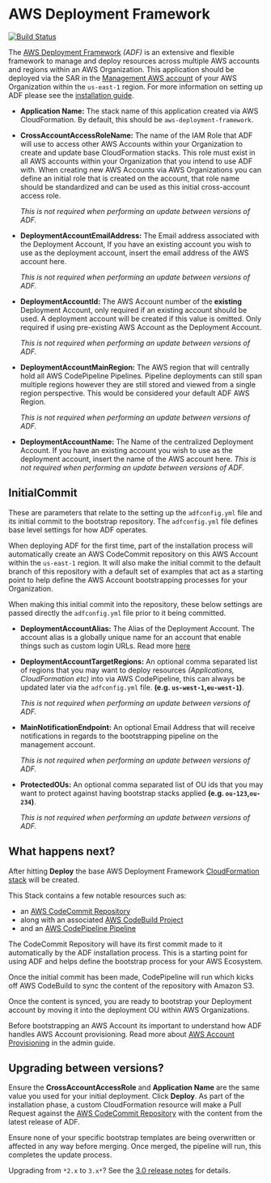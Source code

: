 # AWS Deployment Framework

[![Build Status](https://github.com/awslabs/aws-deployment-framework/workflows/ADF%20CI/badge.svg?branch=master)](https://github.com/awslabs/aws-deployment-framework/actions?query=workflow%3AADF%20CI+branch%3Amaster)

The [AWS Deployment Framework](https://github.com/awslabs/aws-deployment-framework)
*(ADF)* is an extensive and flexible framework to manage and deploy resources
across multiple AWS accounts and regions within an AWS Organization. This
application should be deployed via the SAR in the [Management AWS
account](admin-guide.md#management-account) of your AWS Organization within the
`us-east-1` region. For more information on setting up ADF please see the
[installation
guide](https://github.com/awslabs/aws-deployment-framework/tree/master/docs/installation-guide.md).

- **Application Name:** The stack name of this application created via AWS
  CloudFormation. By default, this should be `aws-deployment-framework`.

- **CrossAccountAccessRoleName:** The name of the IAM Role that ADF will use to
  access other AWS Accounts within your Organization to create and update base
  CloudFormation stacks. This role must exist in all AWS accounts within your
  Organization that you intend to use ADF with. When creating new AWS Accounts
  via AWS Organizations you can define an initial role that is created on the
  account, that role name should be standardized and can be used as this initial
  cross-account access role.

  *This is not required when performing an update between versions of ADF.*

- **DeploymentAccountEmailAddress:** The Email address associated with the
  Deployment Account, If you have an existing account you wish to use as the
  deployment account, insert the email address of the AWS account here.

  *This is not required when performing an update between versions of ADF.*

- **DeploymentAccountId:** The AWS Account number of the **existing** Deployment
  Account, only required if an existing account should be used. A deployment
  account will be created if this value is omitted. Only required if using
  pre-existing AWS Account as the Deployment Account.

  *This is not required when performing an update between versions of ADF.*

- **DeploymentAccountMainRegion:** The AWS region that will centrally hold all
  AWS CodePipeline Pipelines. Pipeline deployments can still span multiple
  regions however they are still stored and viewed from a single region
  perspective. This would be considered your default ADF AWS Region.

  *This is not required when performing an update between versions of ADF.*

- **DeploymentAccountName:** The Name of the centralized Deployment Account. If
  you have an existing account you wish to use as the deployment account, insert
  the name of the AWS account here. *This is not required when performing an
  update between versions of ADF.*

## InitialCommit

These are parameters that relate to the setting up the `adfconfig.yml` file and
its initial commit to the bootstrap repository. The `adfconfig.yml` file defines
base level settings for how ADF operates.

When deploying ADF for the first time, part of the installation process will
automatically create an AWS CodeCommit repository on this AWS Account within the
`us-east-1` region. It will also make the initial commit to the default branch
of this repository with a default set of examples that act as a starting point
to help define the AWS Account bootstrapping processes for your Organization.

When making this initial commit into the repository, these below settings are
passed directly the `adfconfig.yml` file prior to it being committed.

- **DeploymentAccountAlias:** The Alias of the Deployment Account. The account
  alias is a globally unique name for an account that enable things such as
  custom login URLs. Read more
  [here](https://docs.aws.amazon.com/IAM/latest/UserGuide/console_account-alias.html#AboutAccountAlias)

- **DeploymentAccountTargetRegions:** An optional comma separated list of
  regions that you may want to deploy resources *(Applications, CloudFormation
  etc)* into via AWS CodePipeline, this can always be updated later via the
  `adfconfig.yml` file. **(e.g. `us-west-1`,`eu-west-1`)**.

  *This is not required when performing an update between versions of ADF.*

- **MainNotificationEndpoint:** An optional Email Address that will receive
  notifications in regards to the bootstrapping pipeline on the management
  account.

  *This is not required when performing an update between versions of ADF.*

- **ProtectedOUs:** An optional comma separated list of OU ids that you may want
  to protect against having bootstrap stacks applied **(e.g.
  `ou-123`,`ou-234`)**.

  *This is not required when performing an update between versions of ADF.*

## What happens next?

After hitting **Deploy** the base AWS Deployment Framework
[CloudFormation stack](https://console.aws.amazon.com/cloudformation/home?region=us-east-1#/stacks)
will be created.

This Stack contains a few notable resources such as:

- an [AWS CodeCommit
  Repository](https://console.aws.amazon.com/codesuite/codecommit/repositories/aws-deployment-framework-bootstrap/browse?region=us-east-1)
- along with an associated [AWS CodeBuild
  Project](https://console.aws.amazon.com/codesuite/codebuild/projects/aws-deployment-framework-base-templates/history?region=us-east-1)
- and an [AWS CodePipeline
Pipeline](https://console.aws.amazon.com/codesuite/codepipeline/pipelines/aws-deployment-framework-bootstrap-pipeline/view?region=us-east-1)

The CodeCommit Repository will have its first commit made to it automatically by
the ADF installation process. This is a starting point for using ADF and helps
define the bootstrap process for your AWS Ecosystem.

Once the initial commit has been made, CodePipeline will run which kicks off AWS
CodeBuild to sync the content of the repository with Amazon S3.

Once the content is synced, you are ready to bootstrap your Deployment account
by moving it into the deployment OU within AWS Organizations.

Before bootstrapping an AWS Account its important to understand how ADF handles
AWS Account provisioning. Read more about [AWS Account
Provisioning](./admin-guide.md#account-provisioning) in the admin guide.

## Upgrading between versions?

Ensure the **CrossAccountAccessRole** and **Application Name** are the same
value you used for your initial deployment. Click **Deploy**. As part of the
installation phase, a custom CloudFormation resource will make a Pull Request
against the [AWS CodeCommit
Repository](https://console.aws.amazon.com/codesuite/codecommit/repositories/aws-deployment-framework-bootstrap/browse?region=us-east-1)
with the content from the latest release of ADF.

Ensure none of your specific bootstrap templates are being overwritten or
affected in any way before merging. Once merged, the pipeline will run, this
completes the update process.

Upgrading from `*2.x` to `3.x*`? See the
[3.0 release notes](https://github.com/awslabs/aws-deployment-framework/releases)
for details.
